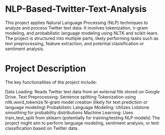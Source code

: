 # NLP-Based-Twitter-Text-Analysis
This project applies Natural Language Processing (NLP) techniques to analyze and process Twitter text data. It involves tokenization, n-gram modeling, and probabilistic language modeling using NLTK and scikit-learn. 
The project is structured into multiple parts, likely performing tasks such as text preprocessing, feature extraction, and potential classification or sentiment analysis.

# Project Description
The key functionalities of the project include:

Data Loading: Reads Twitter text data from an external file stored on Google Drive.
Text Preprocessing:
Sentence splitting
Tokenization using nltk.word_tokenize
N-gram model creation (likely for text prediction or language modeling)
Probabilistic Language Modeling:
Utilizes Lidstone smoothing for probability distributions
Machine Learning:
Uses train_test_split from sklearn (potentially for training/testing NLP models)
The project might aim to perform language modeling, sentiment analysis, or text classification based on Twitter data.
